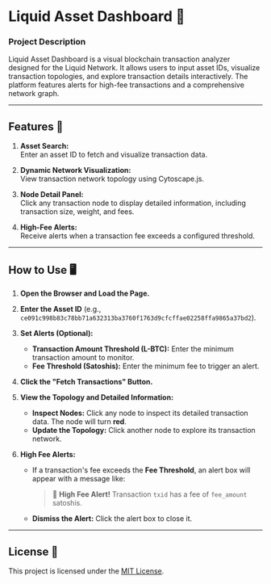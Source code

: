 # **Liquid Asset Dashboard** 🚀

### **Project Description**  
Liquid Asset Dashboard is a visual blockchain transaction analyzer designed for the Liquid Network. It allows users to input asset IDs, visualize transaction topologies, and explore transaction details interactively. The platform features alerts for high-fee transactions and a comprehensive network graph.


---

## **Features** 🎯  

1. **Asset Search:**  
   Enter an asset ID to fetch and visualize transaction data.

2. **Dynamic Network Visualization:**  
   View transaction network topology using Cytoscape.js.

3. **Node Detail Panel:**  
   Click any transaction node to display detailed information, including transaction size, weight, and fees.

4. **High-Fee Alerts:**  
   Receive alerts when a transaction fee exceeds a configured threshold.

---

## **How to Use** 🖥️  

1. **Open the Browser and Load the Page.**  
2. **Enter the Asset ID** (e.g., `ce091c998b83c78bb71a632313ba3760f1763d9cfcffae02258ffa9865a37bd2`).  
3. **Set Alerts (Optional):**  
   - **Transaction Amount Threshold (L-BTC):** Enter the minimum transaction amount to monitor.  
   - **Fee Threshold (Satoshis):** Enter the minimum fee to trigger an alert.  

4. **Click the "Fetch Transactions" Button.**  

5. **View the Topology and Detailed Information:**  
   - **Inspect Nodes:** Click any node to inspect its detailed transaction data. The node will turn **red**.  
   - **Update the Topology:** Click another node to explore its transaction network.  

6. **High Fee Alerts:**  
   - If a transaction's fee exceeds the **Fee Threshold**, an alert box will appear with a message like:  
     > 🚨 **High Fee Alert!** Transaction `txid` has a fee of `fee_amount` satoshis.  
   - **Dismiss the Alert:** Click the alert box to close it.  
---
## **License** 📄  

This project is licensed under the [MIT License](LICENSE). 
